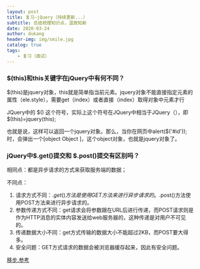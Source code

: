 ```yaml
---
layout: post
title: 复习—jQuery（持续更新...）
subtitle: 总结梳理知识点，温故知新
date: 2020-03-24
author: dukang
header-img: img/smile.jpg
catalog: true
tags: 
    - 复习（面试）
---
```


### $(this)和this关键字在jQuery中有何不同？ 

\$(this)是jquery对象，this就是简单指当前元素。jquery对象不能直接指定元素的属性（ele.style），需要get（index）或者直接（index）取得对象中元素才行

JQuery中的 \$() 这个符号，实际上这个符号在JQuery中相当于JQuery（），即\$(this)=jquery(this);

也就是说，这样可以返回一个jquery对象。那么，当你在网页中alert(\$('#id'));时，会弹出一个[object Object ]，这个object对象，也就是jquery对象了。

### jQuery中\$.get()提交和 \$.post()提交有区别吗？

相同点：都是异步请求的方式来获取服务端的数据；

不同点：

1. 请求方式不同：$.get()方法是使用GET方法来进行异步请求的。$.post()方法使用POST方法来进行异步请求的。
2. 参数传递方式不同：get请求会将参数跟在URL后进行传递，而POST请求则是作为HTTP消息的实体内容发送给web服务器的，这种传递是对用户不可见的。
3. 传递数据大小不同：get方式传输的数据大小不能超过2KB，而POST要大得多。
4. 安全问题：GET方式请求的数据会被浏览器缓存起来，因此有安全问题。



[移步.参考](https://blog.csdn.net/hai1991yu/article/details/81407016)